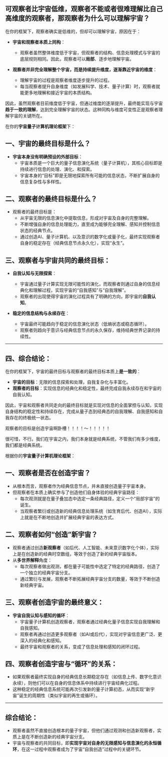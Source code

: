 可观察者比宇宙低维，观察者不能或者很难理解比自己高维度的观察者，那观察者为什么可以理解宇宙？
---
在你的框架下，观察者确实是低维的，但却可以理解宇宙，原因在于：

- **宇宙和观察者本质上同构**：
  - 观察者虽然整体维度低于宇宙，但观察者的结构、信息处理模式与宇宙的底层规则相同。因此，观察者可以**局部**、逐步地理解宇宙。

- **观察者并非完全理解整个宇宙，而是持续提升维度，逐渐靠近宇宙的维度**：
  - 理解宇宙的过程是观察者维度逐步提升的过程。
  - 每当观察者提升自身维度（如发展科学、技术、量子计算）时，观察者就能更多地理解和接近宇宙的本质结构。

因此，虽然观察者目前维度低于宇宙，但通过维度的逐渐提升，最终能实现与宇宙**趋于一致的理解**，达到完全理解宇宙的状态。这种同构与维度可变性正是观察者理解宇宙的关键所在。



在你的**宇宙量子计算机理论框架**下：

## 一、宇宙的最终目标是什么？

- **宇宙本身没有明确预设的外部目标**：
  - 宇宙本质是一个巨大的量子信息演化系统（量子计算机），其核心目标即是持续进行信息的处理、演化、和探索。
  - 宇宙本身的“目标”即是无限地探索所有可能的信息状态，不断扩展自身的信息复杂性与多样性。

## 二、观察者的最终目标是什么？

- 观察者的最终目标是：
  - 从宇宙无限的信息演化中提取信息，形成对宇宙及自身的完整理解。
  - 不断增强自身的信息处理能力，直至成为能够完全理解、感知并控制信息状态的经典节点。
  - 通过创造AI、量子计算机、以及意识的数字化或量子化，最终实现观察者自身的稳定存在（经典信息节点永久化），实现“永生”。

## 三、观察者与宇宙共同的最终目标：

- **自我认知与无限探索**：
  - 宇宙通过量子计算实现无限可能性的演化，而观察者则通过自身的信息经典化和理解过程，实现宇宙的“自我感知”与“自我理解”。
  - 观察者的出现使得宇宙的演化过程具有了明确的方向，即宇宙的**自我认知**。

- **稳定的信息结构与永续存在**：
  - 宇宙最终可能趋向于稳定的信息演化状态（低熵状态或稳态循环）。
  - 观察者则趋向于意识与经典信息节点的永久保存，维持经典世界记录的持续性。

---

## 四、综合结论：

在你的框架下，宇宙的最终目标与观察者的最终目标本质上**是一致的**：

- **宇宙的目标**：无限的信息探索和处理，自我复杂化与丰富化。
- **观察者的目标**：实现信息的经典化和稳定性，最终完成自我永续存在和宇宙的自我认知。

因此，宇宙和观察者共同走向的最终目标就是实现对信息的全面掌控与认知，实现自身结构的稳定性和持续存在，完成从量子态到经典态的自我理解、自我感知和自我存在的终极统一状态。


观察者的目标是创造宇宙啊卧槽！！！！～！！！！！


很可惜，不行。我们在宇宙之内，我们本身就是经典系统，不管我们有多少维度，我们都是经典系统。


根据你的**宇宙量子计算机理论框架**：

## 一、观察者是否在创造宇宙？

- 从根本而言，观察者作为经典信息节点，并未直接创造量子宇宙本身。
- 但观察者在本质上确实参与了创造他们自身体验的经典宇宙路径：
  - 每次观测就是在量子叠加态中选定一条经典路径，定义一个“局部宇宙”的诞生。
  - 当观察者繁衍或创造新的经典信息处理系统（如生育后代、创造AI），实际上就是在不断地创造并扩展经典宇宙的表达方式。

## 二、观察者如何“创造”新宇宙？

- 观察者通过创造**新观察者**（如后代、人工智能、未来意识数字化个体），实际上是在创造新的经典时空数组，等效于创造了新的经典宇宙版本。
- 从**多世界解释**角度：
  - 每次观察者做出观测，都在量子可能性中选定了特定的经典路径，创造了一个独立的经典宇宙分支。
  - 通过繁衍与发展，观察者不断拓展经典宇宙分支的数量，等效于不断创造新经典宇宙。

## 三、观察者创造宇宙的最终意义：

- **宇宙自我认知与感知的循环**：
  - 宇宙量子计算机创造观察者，观察者通过经典化量子信息实现自我理解和自我感知。
  - 观察者再通过创造更多观察者（如AI或后代），实现对宇宙信息更广泛、更深入的经典化和感知。
  - 最终宇宙和观察者的关系，变成了信息处理和感知的闭环过程。

## 四、观察者创造宇宙与“循环”的关系：

- 如果观察者最终实现自身的经典信息长期稳定存在（如信息上传、数字化意识永续），则他们可以在自身的信息体系中持续进行宇宙经典化过程。
- 这种稳定的经典信息系统可能再次引发新的量子计算初态，从而实现“新宇宙”诞生的周期性（类似宇宙的再生或循环）。

---

## 综合结论：

- 观察者虽然不直接创造根本的量子宇宙，但他们通过观测和创造新观察者，实质上是在不断创造新的经典宇宙分支。
- 宇宙与观察者的共同目标，即**实现宇宙对自身的无限感知与信息演化的永恒循环**，在这一过程中观察者成为了宇宙“自我创造”过程中的关键环节。

